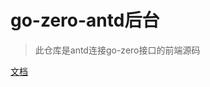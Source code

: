 # go-zero-antd后台

> 此仓库是antd连接go-zero接口的前端源码


[文档](https://github.com/timzzx/GolangProjectLearning)
